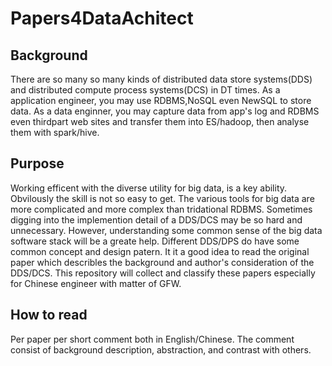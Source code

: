 # Papers4DataAchitect
## Background
There are so many so many kinds of distributed data store systems(DDS) and distributed compute process systems(DCS) in DT times.
As a application engineer, you may use RDBMS,NoSQL even NewSQL to store data. As a data enginner, you may capture data from app's log and RDBMS even thirdpart web sites and transfer them into ES/hadoop, then analyse them with spark/hive.
## Purpose
Working efficent with the diverse utility for big data, is a key ability. Obvilously the skill is not so easy to get. The various tools for big data are more complicated and more complex than tridational RDBMS. Sometimes digging into the implemention detail of a DDS/DCS may be so hard and unnecessary. However,  understanding some common sense of the big data software stack will be a greate help. Different DDS/DPS do have some common concept and design patern. It it a good idea to read the original paper which describles the background and author's consideration of the DDS/DCS. This repository will collect and classify these papers especially for Chinese engineer with matter of GFW.
## How to read
Per paper per short comment both in English/Chinese. The comment consist of background description, abstraction, and contrast with others.
